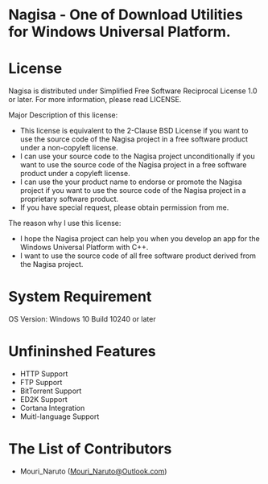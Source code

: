 # Nagisa - One of Download Utilities for Windows Universal Platform.

# License
Nagisa is distributed under Simplified Free Software Reciprocal License 1.0 or 
later. For more information, please read LICENSE.

Major Description of this license:
- This license is equivalent to the 2-Clause BSD License if you want to use the source code of the Nagisa project in a free software product under a non-copyleft license.
- I can use your source code to the Nagisa project unconditionally if you want to use the source code of the Nagisa project in a free software product under a copyleft license. 
- I can use the your product name to endorse or promote the Nagisa project if you want to use the source code of the Nagisa project in a proprietary software product.
- If you have special request, please obtain permission from me.

The reason why I use this license:
- I hope the Nagisa project can help you when you develop an app for the Windows Universal Platform with C++.
- I want to use the source code of all free software product derived from the Nagisa project.

# System Requirement
OS Version: Windows 10 Build 10240 or later

# Unfininshed Features
- HTTP Support
- FTP Support
- BitTorrent Support
- ED2K Support
- Cortana Integration
- Muitl-language Support

# The List of Contributors
- Mouri_Naruto (Mouri_Naruto@Outlook.com)
